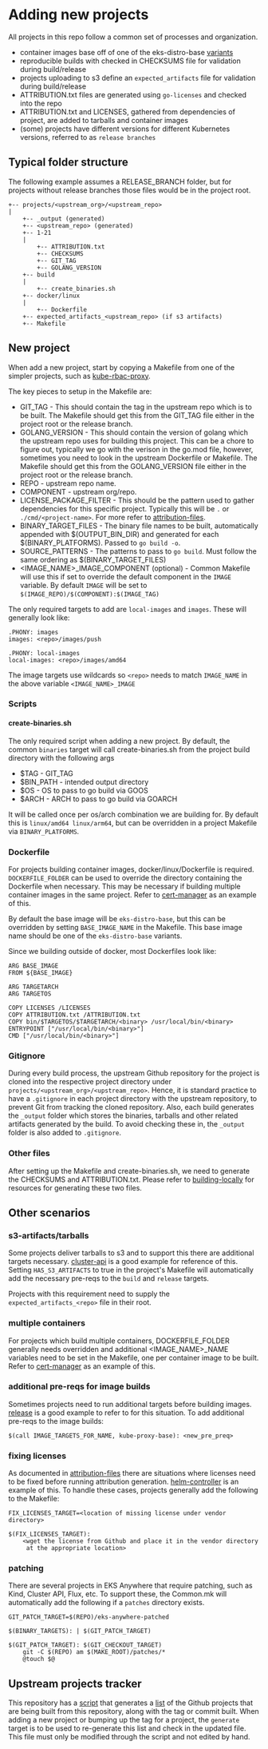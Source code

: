 # Adding new projects

All projects in this repo follow a common set of processes and organization.

* container images base off of one of the eks-distro-base [variants](https://gallery.ecr.aws/eks-distro-build-tooling/)
* reproducible builds with checked in CHECKSUMS file for validation during build/release
* projects uploading to s3 define an `expected_artifacts` file for validation during build/release
* ATTRIBUTION.txt files are generated using `go-licenses` and checked into the repo
* ATTRIBUTION.txt and LICENSES, gathered from dependencies of project, are added to tarballs and container images
* (some) projects have different versions for different Kubernetes versions, referred to as `release branches`

## Typical folder structure

The following example assumes a RELEASE_BRANCH folder, but for projects without release branches those files
would be in the project root.

```
+-- projects/<upstream_org>/<upstream_repo>
|
	+-- _output (generated)
	+-- <upstream_repo> (generated)
	+-- 1-21
	|
		+-- ATTRIBUTION.txt
		+-- CHECKSUMS
		+-- GIT_TAG
		+-- GOLANG_VERSION
	+-- build
	|
		+-- create_binaries.sh
	+-- docker/linux
	|
		+-- Dockerfile
	+-- expected_artifacts_<upstream_repo> (if s3 artifacts)
	+-- Makefile	
```

## New project

When add a new project, start by copying a Makefile from one of the simpler projects, such as [kube-rbac-proxy](../../projects/brancz/kube-rbac-proxy/Makefile).

The key pieces to setup in the Makefile  are:

* GIT_TAG - This should contain the tag in the upstream repo which is to be built. The 
	Makefile should get this from the GIT_TAG file either in the project root or
	the release branch.
* GOLANG_VERSION - This should contain the version of golang which the upstream repo uses for 
	building this project.  This can be a chore to figure out, typically we go with the verison
	in the go.mod file, however, sometimes you need to look in the upstream Dockerfile 
	or Makefile.  The Makefile should get this from the GOLANG_VERSION file either in the project root or the release branch.
* REPO - upstream repo name.
* COMPONENT - upstream org/repo.
* LICENSE_PACKAGE_FILTER - This should be the pattern used to gather dependencies for this
	specific project.  Typically this will be `.` or `./cmd/<project-name>`. For more
	refer to [attribution-files](attribution-files.md).
* BINARY_TARGET_FILES - The binary file names to be built, automatically appended with $(OUTPUT_BIN_DIR) and generated for each
	$(BINARY_PLATFORMS).  Passed to `go build -o`.
* SOURCE_PATTERNS - The patterns to pass to `go build`.  Must follow the same ordering as $(BINARY_TARGET_FILES)
* <IMAGE_NAME>_IMAGE_COMPONENT (optional) - Common Makefile will use this if set to override the default 
	component in the `IMAGE` variable.  By default `IMAGE` will be set to `$(IMAGE_REPO)/$(COMPONENT):$(IMAGE_TAG)`

The only required targets to add are `local-images` and `images`.  These will generally look like:

```
.PHONY: images
images: <repo>/images/push

.PHONY: local-images
local-images: <repo>/images/amd64
```

The image targets use wildcards so `<repo>` needs to match `IMAGE_NAME` in the above variable `<IMAGE_NAME>_IMAGE`

### Scripts

#### create-binaries.sh 

The only required script when adding a new project.  By default, the common
`binaries` target will call create-binaries.sh from the project build directory with the following args
* $TAG - GIT_TAG 
* $BIN_PATH - intended output directory
* $OS - OS to pass to go build via GOOS
* $ARCH - ARCH to pass to go build via GOARCH

It will be called once per os/arch combination we are building for.  By default this is `linux/amd64 linux/arm64`, but
can be overridden in a project Makefile via `BINARY_PLATFORMS`.

### Dockerfile

For projects building container images, docker/linux/Dockerfile is required. `DOCKERFILE_FOLDER` can be used to override
the directory containing the Dockerfile when necessary. This may be necessary if building multiple container images
in the same project.  Refer to [cert-manager](../../projects/jetstack/cert-manager/Makefile) as
an example of this.

By default the base image will be `eks-distro-base`, but this can be overridden by setting `BASE_IMAGE_NAME` in
the Makefile.  This base image name should be one of the `eks-distro-base` variants.

Since we building outside of docker, most Dockerfiles look like:

```
ARG BASE_IMAGE
FROM ${BASE_IMAGE}

ARG TARGETARCH
ARG TARGETOS

COPY LICENSES /LICENSES
COPY ATTRIBUTION.txt /ATTRIBUTION.txt
COPY bin/$TARGETOS/$TARGETARCH/<binary> /usr/local/bin/<binary>
ENTRYPOINT ["/usr/local/bin/<binary>"]
CMD ["/usr/local/bin/<binary>"]
```

### Gitignore

During every build process, the upstream Github repository for the project is cloned into the respective project directory under `projects/<upstream_org>/<upstream_repo>`. Hence, it is standard practice to have a `.gitignore` in each project directory with the upstream repository, to prevent Git from tracking the cloned repository. Also, each build generates the `_output` folder which stores the binaries, tarballs and other related artifacts generated by the build. To avoid checking these in, the `_output` folder is also added to `.gitignore`.

### Other files

After setting up the Makefile and create-binaries.sh, we need to generate the CHECKSUMS and ATTRIBUTION.txt.
Please refer to [building-locally](building-locally.md) for resources for generating these two files.


## Other scenarios

### s3-artifacts/tarballs 

Some projects deliver tarballs to s3 and to support this there are additional targets necessary. [cluster-api](../../projects/kubernetes-sigs/cluster-api/Makefile)
is a good example for reference of this. Setting `HAS_S3_ARTIFACTS` to true in the project's Makefile
will automatically add the necessary pre-reqs to the `build` and `release` targets.

Projects with this requirement need to supply the `expected_artifacts_<repo>` file in their root.

### multiple containers

For projects which build multiple containers, DOCKERFILE_FOLDER generally needs overridden and additional <IMAGE_NAME>_NAME variables need to be set
in the Makefile, one per container image to be built. Refer to [cert-manager](../../projects/jetstack/cert-manager/Makefile) as
an example of this.

### additional pre-reqs for image builds

Sometimes projects need to run additional targets before building images. [release](../../projects/kubernetes/release/Makefile) is a good example to refer
to for this situation. To add additional pre-reqs to the image builds:

```
$(call IMAGE_TARGETS_FOR_NAME, kube-proxy-base): <new_pre_preq>
```

### fixing licenses

As documented in [attribution-files](attribution-files.md) there are situations where licenses need to be fixed before running attribution generation.
[helm-controller](../../projects/fluxcd/helm-controller/Makefile) is an example of this. To handle these cases, projects generally add the following to the Makefile:

```
FIX_LICENSES_TARGET=<location of missing license under vendor directory>

$(FIX_LICENSES_TARGET):
	<wget the license from Github and place it in the vendor directory
	 at the appropriate location>
```

### patching

There are several projects in EKS Anywhere that require patching, such as Kind, Cluster API, Flux, etc. To support these, the Common.mk will automatically add the following
if a `patches` directory exists.

```
GIT_PATCH_TARGET=$(REPO)/eks-anywhere-patched

$(BINARY_TARGETS): | $(GIT_PATCH_TARGET)

$(GIT_PATCH_TARGET): $(GIT_CHECKOUT_TARGET)
	git -C $(REPO) am $(MAKE_ROOT)/patches/*
	@touch $@ 

```

## Upstream projects tracker

This repository has a [script](../../build/lib/generate_projects_list.sh) that generates a [list](../../UPSTREAM_PROJECTS.yaml) of the Github projects that are being built from this repository, along with the tag or commit built. When adding a new project or bumping up the tag for a project, the `generate` target is to be used to re-generate this list and check in the updated file. This file must only be modified through the script and not edited by hand.